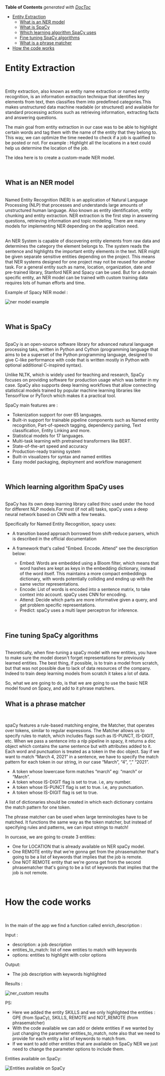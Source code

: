 **Table of Contents**  *generated with [DocToc](https://github.com/thlorenz/doctoc)*

- [Entity Extraction](#entity-extraction)
  - [What is an NER model](#what-is-an-ner-model)
  - [What is SpaCy](#what-is-spacy)
  - [Which learning algorithm SpaCy uses](#which-learning-algorithm-spacy-uses)
  - [Fine tuning SpaCy algorithms](#fine-tuning-spacy-algorithms)
  - [What is a phrase matcher](#what-is-a-phrase-matcher)
- [How the code works](#how-the-code-works)




# Entity Extraction

<br/>

Entity extraction, also known as entity name extraction or named entity recognition, is an information extraction technique that identifies key elements from text, then classifies them into predefined categories.This makes unstructured data machine readable (or structured) and available for standard processing actions such as retrieving information, extracting facts and answering questions.

The main goal from entity extraction in our case was to be able to highlight certain words and tag them with the name of the entity that they belong to. This way, we can optimize the time needed to check if a job is qualified to be posted or not. For example : Highlight all the locations in a text could help us determine the location of the job.

The idea here is to create a custom-made NER model.

<br/>

## What is an NER model

<br/>
Named Entity Recognition (NER) is an application of Natural Language Processing (NLP) that processes and understands large amounts of unstructured human language. Also known as entity identification, entity chunking and entity extraction. NER extraction is the first step in answering questions, retrieving information and topic modeling. There are many models for implementing NER depending on the application need. 
<br/>

<br/>

An NER System is capable of discovering entity elements from raw data and determines the category the element belongs to. The system reads the sentence and highlights the important entity elements in the text. NER might be given separate sensitive entities depending on the project. This means that NER systems designed for one project may not be reused for another task. For a general entity such as name, location, organization, date and pre-trained library, Stanford NER and Spacy can be used. But for a domain specific entity, an NER model can be trained with custom training data requires lots of human efforts and time.

Example of Spacy NER model :

![ner model example](screenshots/ner.png)


<br/>

## What is SpaCy 

<br/>
SpaCy is an open-source software library for advanced natural language processing taks, written in Python and Cython (programming language that aims to be a superset of the Python programming language, designed to give C-like performance with code that is written mostly in Python with optional additional C-inspired syntax). 


Unlike NLTK, which is widely used for teaching and research, SpaCy focuses on providing software for production usage which was better in my case. SpaCy also supports deep learning workflows that allow connecting statistical models trained by popular machine learning libraries like TensorFlow or PyTorch which makes it a practical tool. 

SpaCy main features are : 

  - Tokenization support for over 65 languages.
  - Built-in support for trainable pipeline components such as Named entity recognition, Part-of-speech tagging, dependency parsing, Text classification, Entity Linking and more.
  - Statistical models for 17 languages.
  - Multi-task learning with pretrained transformers like BERT.
  - State-of-the-art speed and accuracy
  - Production-ready training system
  - Built-in visualizers for syntax and named entities
  - Easy model packaging, deployment and workflow management
<br/>

## Which learning algorithm SpaCy uses

<br/>
SpaCy has its own deep learning library called thinc  used under the hood for different NLP models.For most (if not all) tasks, spaCy uses a deep neural network based on CNN with a few tweaks. 

Specifically for Named Entity Recognition, spacy uses:
   
  - A transition based approach borrowed from shift-reduce parsers, which is described in the official documentation 

  - A framework that's called "Embed. Encode. Attend" see the description below:
      - Embed: Words are embedded using a Bloom filter, which means that word hashes are kept as keys in the embedding dictionary, instead of the word itself. This maintains a more compact embeddings dictionary, with words potentially colliding and ending up with the same vector representations.
      - Encode: List of words is encoded into a sentence matrix, to take context into account. spaCy uses CNN for encoding.
      - Attend: Decide which parts are more informative given a query, and get problem specific representations.
      - Predict: spaCy uses a multi layer perceptron for inference.

<br/>

## Fine tuning SpaCy algorithms  
<br/>
Theoretically, when fine-tuning a spaCy model with new entities, you have to make sure the model doesn't forget representations for previously learned entities. The best thing, if possible, is to train a model from scratch, but that was not possible due to lack of data resources of the company. Indeed to train deep learning models from scratch it takes a lot of data. 

So, what we are going to do, is that we are going to use the basic NER model found on Spacy, and add to it phrase matchers.
<br/>

## What is a phrase matcher

<br/>

spaCy features a rule-based matching engine, the Matcher, that operates over tokens, similar to regular expressions. The Matcher allows us to specify rules to match, which includes flags such as IS-PUNCT, IS-DIGIT, etc.
When we pass a sentence into a nlp pipeline in spacy, it returns a doc object which contains the same sentence but with attributes added to it. Each word and punctuation is treated as a token in the doc object. Say if we want to match “March 4, 2021” in a sentence, we have to specify the match pattern for each token in our string, in our case “March”, “4”, “,” “2021”.
     
  - A token whose lowercase form matches “march” eg: “march” or “March”.
  - A token whose IS-DIGIT flag is set to true. i.e, any number.
  - A token whose IS-PUNCT flag is set to true. i.e, any punctuation.
  - A token whose IS-DIGIT flag is set to true.

 A list of dictionaries should be created in which each dictionary contains the match pattern for one token.
 
 
 The phrase matcher can be used when large terminologies have to be matched. It functions the same way as the token matcher, but instead of specifying rules and patterns, we can input strings to match!
 
 
 In ourcase, we are going to create 3 entities:
    
  - One for LOCATION that is already available on NER spaCy model.
  - One REMOTE entity that we're gonna get from the phrasematcher that's going to be a list of keywords that implies that the job is remote.
  - One NOT REMOTE entity that we're gonna get from the second phrasematcher that's going to be a list of keywords that implies that the job is not remote.
 
<br/>

# How the code works 
<br/>

In the main of the app we find a function called enrich_description : 

Input : 
- description: a job description
- entities_to_match: list of new entities to match with keywords
- options: entities to highlight with color options

Output:
- The job description with keywords highlighted 


Results : 

![ner_custom results](screenshots/ner_custum.png)

PS:
- Here we added the entity SKILLS and we only highlighted the entities : GPE (from SpaCy), SKILLS, REMOTE and NOT_REMOTE (from phrasematcher) 
- With the code available we can add or delete entities if we wanted by just changing the parameter entities_to_match, note also  that we need to provide for each entity a list of keywords to match from.
- If we want to add other entities that are available on SpaCy NER we just need to change the parameter options to include them. 

Entities available on SpaCy:


![Entities available on SpaCy](screenshots/spacy_ner.png)



<br/>
